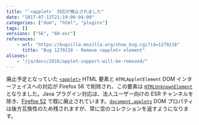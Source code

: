 ```yaml
---
title: "`<applet>` 対応が廃止されました"
date: "2017-07-13T21:19:00-04:00"
categories: ["dom", "html", "plugins"]
tags: []
versions: ["56", "60-esr"]
references:
    - url: "https://bugzilla.mozilla.org/show_bug.cgi?id=1279218"
      title: "Bug 1279218 - Remove <applet> element"
aliases:
    - "/ja/docs/2016/applet-support-will-be-removed/"
---
```

廃止予定となっていた [`<applet>`](https://developer.mozilla.org/docs/Web/HTML/Element/applet) HTML 要素と `HTMLAppletElement` DOM インターフェイスへの対応が Firefox 56 で削除され、この要素は [`HTMLUnknownElement`](https://developer.mozilla.org/docs/Web/API/HTMLUnknownElement) となりました。Java プラグイン対応は、法人ユーザー向けの ESR チャンネルを除き、[Firefox 52](https://www.fxsitecompat.dev/ja/docs/2016/plug-in-support-has-been-dropped-other-than-flash/) で既に廃止されています。[`document.applets`](https://developer.mozilla.org/docs/Web/API/Document/applets) DOM プロパティは後方互換性のため残されますが、常に空のコレクションを返すようになります。
